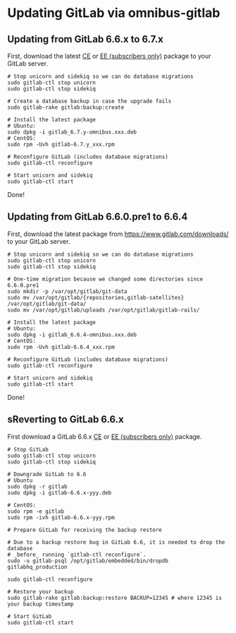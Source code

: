 # Updating GitLab via omnibus-gitlab

## Updating from GitLab 6.6.x to 6.7.x

First, download the latest [CE](https://www.gitlab.com/downloads/) or
[EE (subscribers only)](https://gitlab.com/subscribers/gitlab-ee/blob/master/doc/install/packages.md)
package to your GitLab server.

```shell
# Stop unicorn and sidekiq so we can do database migrations
sudo gitlab-ctl stop unicorn
sudo gitlab-ctl stop sidekiq

# Create a database backup in case the upgrade fails
sudo gitlab-rake gitlab:backup:create

# Install the latest package
# Ubuntu:
sudo dpkg -i gitlab_6.7.y-omnibus.xxx.deb
# CentOS:
sudo rpm -Uvh gitlab-6.7.y_xxx.rpm

# Reconfigure GitLab (includes database migrations)
sudo gitlab-ctl reconfigure

# Start unicorn and sidekiq
sudo gitlab-ctl start
```

Done!

## Updating from GitLab 6.6.0.pre1 to 6.6.4

First, download the latest package from https://www.gitlab.com/downloads/ to your GitLab server.

```shell
# Stop unicorn and sidekiq so we can do database migrations
sudo gitlab-ctl stop unicorn
sudo gitlab-ctl stop sidekiq

# One-time migration because we changed some directories since 6.6.0.pre1
sudo mkdir -p /var/opt/gitlab/git-data
sudo mv /var/opt/gitlab/{repositories,gitlab-satellites} /var/opt/gitlab/git-data/
sudo mv /var/opt/gitlab/uploads /var/opt/gitlab/gitlab-rails/

# Install the latest package
# Ubuntu:
sudo dpkg -i gitlab_6.6.4-omnibus.xxx.deb
# CentOS:
sudo rpm -Uvh gitlab-6.6.4_xxx.rpm

# Reconfigure GitLab (includes database migrations)
sudo gitlab-ctl reconfigure

# Start unicorn and sidekiq
sudo gitlab-ctl start
```

Done!

## sReverting to GitLab 6.6.x

First download a GitLab 6.6.x [CE](https://www.gitlab.com/downloads/archives/) or
[EE (subscribers only)](https://gitlab.com/subscribers/gitlab-ee/blob/master/doc/install/packages.md)
package.

```
# Stop GitLab
sudo gitlab-ctl stop unicorn
sudo gitlab-ctl stop sidekiq

# Downgrade GitLab to 6.6
# Ubuntu
sudo dpkg -r gitlab
sudo dpkg -i gitlab-6.6.x-yyy.deb

# CentOS:
sudo rpm -e gitlab
sudo rpm -ivh gitlab-6.6.x-yyy.rpm

# Prepare GitLab for receiving the backup restore

# Due to a backup restore bug in GitLab 6.6, it is needed to drop the database
# _before_ running `gitlab-ctl reconfigure`.
sudo -u gitlab-psql /opt/gitlab/embedded/bin/dropdb gitlabhq_production

sudo gitlab-ctl reconfigure

# Restore your backup
sudo gitlab-rake gitlab:backup:restore BACKUP=12345 # where 12345 is your backup timestamp

# Start GitLab
sudo gitlab-ctl start
```
